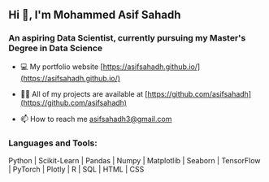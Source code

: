 <h2>Hi 👋, I'm Mohammed Asif Sahadh</h2>
<h3>An aspiring Data Scientist, currently pursuing my Master's Degree in Data Science</h3>

- 💻 My portfolio website [https://asifsahadh.github.io/](https://asifsahadh.github.io/)

- 👨‍💻 All of my projects are available at [https://github.com/asifsahadh](https://github.com/asifsahadh)

- 📫 How to reach me asifsahadh3@gmail.com

<h3 align="left">Languages and Tools:</h3>

Python  |  Scikit-Learn  |  Pandas  |  Numpy  |  Matplotlib  |  Seaborn  |  TensorFlow  |  PyTorch  |  Plotly  | R |  SQL  |  HTML |  CSS

<!-- <p align="left">
<img src="https://raw.githubusercontent.com/teamedwardforever/Readme-Generator/71f25dd8b98329b168142a6b782a107b75eab178/svg/Skills/Languages/python-original.svg" alt="Python" width="40" height="40"/>
<img src="https://raw.githubusercontent.com/teamedwardforever/Readme-Generator/71f25dd8b98329b168142a6b782a107b75eab178/svg/Skills/ML/Scikit_learn_logo_small.svg" alt="Scikit" width="40" height="40"/>
<img src="https://raw.githubusercontent.com/teamedwardforever/Readme-Generator/71f25dd8b98329b168142a6b782a107b75eab178/svg/Skills/ML/pandas-original.svg" alt="Pandas" width="40" height="40"/>
<img src="https://cdn.worldvectorlogo.com/logos/numpy-1.svg" alt="Numpy" width="35" height="35"/>
<img src="https://upload.wikimedia.org/wikipedia/commons/thumb/0/01/Created_with_Matplotlib-logo.svg/2048px-Created_with_Matplotlib-logo.svg.png" alt="Matplotlib" width="40" height="40"/>
<img src="https://seeklogo.com/images/S/seaborn-logo-244EB2DEC5-seeklogo.com.png" alt="SeaBorn" width="40" height="40"/>
<img src="https://raw.githubusercontent.com/teamedwardforever/Readme-Generator/71f25dd8b98329b168142a6b782a107b75eab178/svg/Skills/ML/tensorflow-icon.svg" alt="Tensorflow" width="40" height="40"/>
<img src="https://raw.githubusercontent.com/teamedwardforever/Readme-Generator/71f25dd8b98329b168142a6b782a107b75eab178/svg/Skills/Database/microsoft-sql-server-logo.svg" alt="Microsoft Sql Server" width="40" height="40"/>
<img src="https://raw.githubusercontent.com/teamedwardforever/Readme-Generator/71f25dd8b98329b168142a6b782a107b75eab178/svg/Skills/Frontend/html5-original-wordmark.svg" alt="HTML" width="40" height="40"/>
<img src="https://raw.githubusercontent.com/teamedwardforever/Readme-Generator/71f25dd8b98329b168142a6b782a107b75eab178/svg/Skills/Frontend/css3-original-wordmark.svg" alt="Css" width="40" height="40"/>
</p> -->
